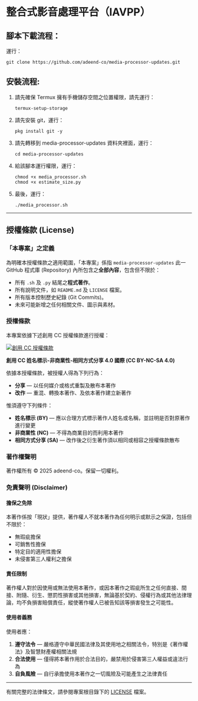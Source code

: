 # 整合式影音處理平台（IAVPP）

腳本下載流程：
-
運行： 
```
git clone https://github.com/adeend-co/media-processor-updates.git
```

安裝流程:
-

1. 請先確保 Termux 擁有手機儲存空間之位置權限，請先運行：
    ```
    termux-setup-storage
    ```
2. 請先安裝 git，運行：
    ```
    pkg install git -y
    ```
3. 請先轉移到 media-processor-updates 資料夾裡面，運行：
    ```
    cd media-processor-updates
    ```
4. 給該腳本運行權限，運行：
    ```
    chmod +x media_processor.sh
    chmod +x estimate_size.py
    ```
5. 最後，運行：
    ```
    ./media_processor.sh
    ```

---

## 授權條款 (License)

### 「本專案」之定義
為明確本授權條款之適用範圍，「本專案」係指 `media-processor-updates` 此一 GitHub 程式庫 (Repository) 內所包含之**全部內容**，包含但不限於：
*   所有 `.sh` 及 `.py` 結尾之**程式著作**。
*   所有說明文件，如 `README.md` 及 `LICENSE` 檔案。
*   所有版本控制歷史紀錄 (Git Commits)。
*   未來可能新增之任何相關文件、圖示與素材。

### 授權條款
本專案依據下述創用 CC 授權條款進行授權：

[![創用 CC 授權條款](https://i.creativecommons.org/l/by-nc-sa/4.0/88x31.png)](http://creativecommons.org/licenses/by-nc-sa/4.0/)

**創用 CC 姓名標示-非商業性-相同方式分享 4.0 國際 (CC BY-NC-SA 4.0)**

依據本授權條款，被授權人得為下列行為：
- **分享** — 以任何媒介或格式重製及散布本著作
- **改作** — 重混、轉換本著作、及依本著作建立新著作

惟須遵守下列條件：
- **姓名標示 (BY)** — 應以合理方式標示著作人姓名或名稱，並註明是否對原著作進行變更
- **非商業性 (NC)** — 不得為商業目的而利用本著作
- **相同方式分享 (SA)** — 改作後之衍生著作須以相同或相容之授權條款散布

### 著作權聲明
著作權所有 © 2025 adeend-co。保留一切權利。

### 免責聲明 (Disclaimer)

#### 擔保之免除
本著作係按「現狀」提供，著作權人不就本著作為任何明示或默示之保證，包括但不限於：
- 無瑕疵擔保
- 可銷售性擔保  
- 特定目的適用性擔保
- 未侵害第三人權利之擔保

#### 責任限制
著作權人對於因使用或無法使用本著作，或因本著作之瑕疵所生之任何直接、間接、附隨、衍生、懲罰性損害或其他損害，無論基於契約、侵權行為或其他法律理論，均不負損害賠償責任，縱使著作權人已被告知該等損害發生之可能性。

#### 使用者義務
使用者應：
1. **遵守法令** — 嚴格遵守中華民國法律及其使用地之相關法令，特別是《著作權法》及智慧財產權相關法規
2. **合法使用** — 僅得將本著作用於合法目的，嚴禁用於侵害第三人權益或違法行為
3. **自負風險** — 自行承擔使用本著作之一切風險及可能產生之法律責任

---

有關完整的法律條文，請參閱專案根目錄下的 [LICENSE](LICENSE.md) 檔案。
